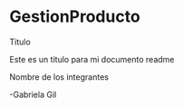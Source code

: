 # GestionProducto


Titulo

Este es un titulo para mi documento readme


Nombre de los integrantes

-Gabriela Gil